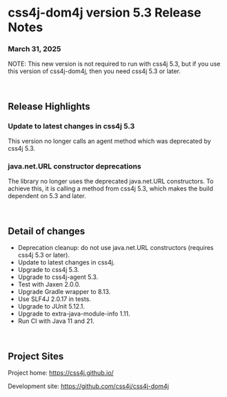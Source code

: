 # css4j-dom4j version 5.3 Release Notes

### March 31, 2025

NOTE: This new version is not required to run with css4j 5.3, but if you use this
version of css4j-dom4j, then you need css4j 5.3 or later.

<br/>

## Release Highlights

### Update to latest changes in css4j 5.3

This version no longer calls an agent method which was deprecated by css4j 5.3.

### java.net.URL constructor deprecations

The library no longer uses the deprecated java.net.URL constructors. To achieve
this, it is calling a method from css4j 5.3, which makes the build dependent on
5.3 and later.

<br/>

## Detail of changes

- Deprecation cleanup: do not use java.net.URL constructors (requires css4j 5.3 or later).
- Update to latest changes in css4j.
- Upgrade to css4j 5.3.
- Upgrade to css4j-agent 5.3.
- Test with Jaxen 2.0.0.
- Upgrade Gradle wrapper to 8.13.
- Use SLF4J 2.0.17 in tests.
- Upgrade to JUnit 5.12.1.
- Upgrade to extra-java-module-info 1.11.
- Run CI with Java 11 and 21.

<br/>

## Project Sites

Project home: https://css4j.github.io/

Development site: https://github.com/css4j/css4j-dom4j
